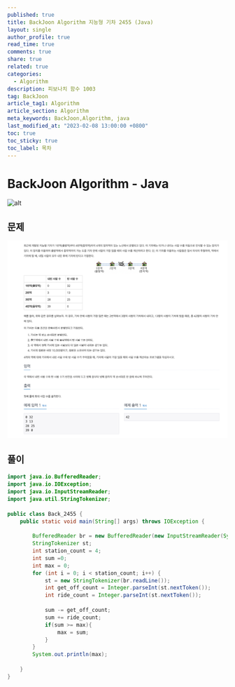 ```yaml
---
published: true
title: BackJoon Algorithm 지능형 기차 2455 (Java)
layout: single
author_profile: true
read_time: true
comments: true
share: true
related: true
categories:
  - Algorithm
description: 피보나치 함수 1003
tag: BackJoon
article_tag1: Algorithm
article_section: Algorithm
meta_keywords: BackJoon,Algorithm, java
last_modified_at: "2023-02-08 13:00:00 +0800"
toc: true
toc_sticky: true
toc_label: 목차
---
```


# BackJoon Algorithm - Java

![alt](https://d2gd6pc034wcta.cloudfront.net/images/logo@2x.png)

## 문제

![alt](/assets/images/post/Algorithm/2455.png)


## 풀이

```java
import java.io.BufferedReader;
import java.io.IOException;
import java.io.InputStreamReader;
import java.util.StringTokenizer;

public class Back_2455 {
    public static void main(String[] args) throws IOException {

        BufferedReader br = new BufferedReader(new InputStreamReader(System.in));
        StringTokenizer st;
        int station_count = 4;
        int sum =0;
        int max = 0;
        for (int i = 0; i < station_count; i++) {
            st = new StringTokenizer(br.readLine());
            int get_off_count = Integer.parseInt(st.nextToken());
            int ride_count = Integer.parseInt(st.nextToken());

            sum -= get_off_count;
            sum += ride_count;
            if(sum >= max){
                max = sum;
            }
        }
        System.out.println(max);

    }
}

```